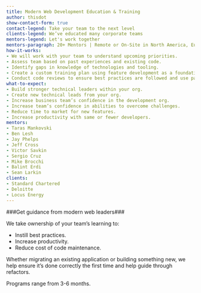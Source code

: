 ```yaml
---
title: Modern Web Development Education & Training
author: thisdot
show-contact-form: true
contact-legend: Take your team to the next level
clients-legend: We’ve educated many corporate teams
mentors-legend: Let's work together
mentors-paragraph: 20+ Mentors | Remote or On-Site in North America, Europe, India and Asia
how-it-works:
- We will work with your team to understand upcoming priorities.
- Assess team based on past experiences and existing code.
- Identify gaps in knowledge of technologies and tooling.
- Create a custom training plan using feature development as a foundation for learning.
- Conduct code reviews to ensure best practices are followed and use pair programming to train developers.
what-to-expect:
- Build stronger technical leaders within your org.
- Create new technical leads from your org.
- Increase business team’s confidence in the development org.
- Increase team’s confidence in abilities to overcome challenges.
- Reduce time to market for new features.
- Increase productivity with same or fewer developers.
mentors:
- Taras Mankovski
- Ben Lesh
- Jay Phelps
- Jeff Cross
- Victor Savkin
- Sergio Cruz
- Mike Brocchi
- Balint Erdi
- Sean Larkin
clients:
- Standard Chartered
- Deloitte
- Locus Energy
---
```

###Get guidance from modern web leaders###

We take ownership of your team’s learning to:

- Instill best practices.
- Increase productivity.
- Reduce cost of code maintenance.

Whether migrating an existing application or building something new, we help ensure it’s done correctly the first time and help guide through refactors.

Programs range from 3-6 months.

